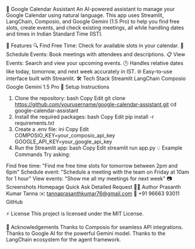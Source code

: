 📅 Google Calendar Assistant
An AI-powered assistant to manage your Google Calendar using natural language. This app uses Streamlit, LangChain, Composio, and Google Gemini (1.5 Pro) to help you find free slots, create events, and check existing meetings, all while handling dates and times in Indian Standard Time (IST).

🚀 Features
🔍 Find Free Time: Check for available slots in your calendar.
📝 Schedule Events: Book meetings with attendees and descriptions.
📋 View Events: Search and view your upcoming events.
🕒 Handles relative dates like today, tomorrow, and next week accurately in IST.
🌐 Easy-to-use interface built with Streamlit.
🛠️ Tech Stack
Streamlit
LangChain
Composio
Google Gemini 1.5 Pro
🧰 Setup Instructions
1. Clone the repository:
bash
Copy
Edit
git clone https://github.com/yourusername/google-calendar-assistant.git
cd google-calendar-assistant
2. Install the required packages:
bash
Copy
Edit
pip install -r requirements.txt
3. Create a .env file:
ini
Copy
Edit
COMPOSIO_KEY=your_composio_api_key
GOOGLE_API_KEY=your_google_api_key
4. Run the Streamlit app:
bash
Copy
Edit
streamlit run app.py
💡 Example Commands
Try asking:

Find free time:
"Find me free time slots for tomorrow between 2pm and 6pm"
Schedule event:
"Schedule a meeting with the team on Friday at 10am for 1 hour"
View events:
"Show me all my meetings for next week"
📷 Screenshots
Homepage	Quick Ask	Detailed Request
👨‍💻 Author
Prasanth Kumar Tanna
✉️ tannaprasanthkumar76@gmail.com
📱 +91 96663 93011
GitHub

⚡ License
This project is licensed under the MIT License.

🌟 Acknowledgements
Thanks to Composio for seamless API integrations.
Thanks to Google AI for the powerful Gemini model.
Thanks to the LangChain ecosystem for the agent framework.
